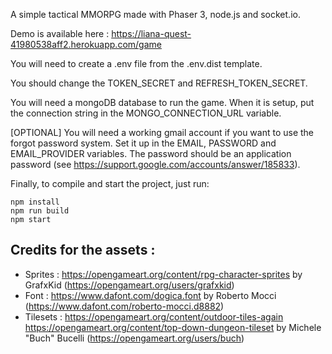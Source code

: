 A simple tactical MMORPG made with Phaser 3, node.js and socket.io.

Demo is available here : https://liana-quest-41980538aff2.herokuapp.com/game

You will need to create a .env file from the .env.dist template.

You should change the TOKEN_SECRET and REFRESH_TOKEN_SECRET.

You will need a mongoDB database to run the game. When it is setup, put the connection string in the MONGO_CONNECTION_URL variable.

[OPTIONAL] You will need a working gmail account if you want to use the forgot password system. Set it up in the EMAIL, PASSWORD and EMAIL_PROVIDER variables.
The password should be an application password (see https://support.google.com/accounts/answer/185833).

Finally, to compile and start the project, just run:

```
npm install
npm run build
npm start
```

## Credits for the assets :

- Sprites :
  https://opengameart.org/content/rpg-character-sprites
  by GrafxKid (https://opengameart.org/users/grafxkid)
- Font :
  https://www.dafont.com/dogica.font
  by Roberto Mocci (https://www.dafont.com/roberto-mocci.d8882)
- Tilesets :
  https://opengameart.org/content/outdoor-tiles-again
  https://opengameart.org/content/top-down-dungeon-tileset
  by Michele "Buch" Bucelli (https://opengameart.org/users/buch)
